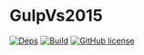 # GulpVs2015

[![Deps](https://david-dm.org/actarian/GulpVs2015.svg)](https://david-dm.org/actarian/GulpVs2015)
[![Build](https://travis-ci.org/actarian/GulpVs2015.svg)](https://travis-ci.org/actarian/GulpVs2015)
[![GitHub license](https://img.shields.io/badge/license-MIT-blue.svg)](https://raw.githubusercontent.com/actarian/GulpVs2015/master/LICENSE.md)
